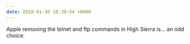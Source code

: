 ```yaml
---
date: 2018-01-30 10:39:54 +0900
---
```

Apple removing the telnet and ftp commands in High Sierra is… an odd choice.
